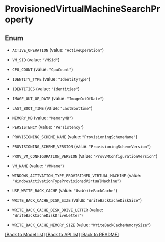 # ProvisionedVirtualMachineSearchProperty

## Enum


* `ACTIVE_OPERATION` (value: `"ActiveOperation"`)

* `VM_SID` (value: `"VMSid"`)

* `CPU_COUNT` (value: `"CpuCount"`)

* `IDENTITY_TYPE` (value: `"IdentityType"`)

* `IDENTITIES` (value: `"Identities"`)

* `IMAGE_OUT_OF_DATE` (value: `"ImageOutOfDate"`)

* `LAST_BOOT_TIME` (value: `"LastBootTime"`)

* `MEMORY_MB` (value: `"MemoryMB"`)

* `PERSISTENCY` (value: `"Persistency"`)

* `PROVISIONING_SCHEME_NAME` (value: `"ProvisioningSchemeName"`)

* `PROVISIONING_SCHEME_VERSION` (value: `"ProvisioningSchemeVersion"`)

* `PROV_VM_CONFIGURATION_VERSION` (value: `"ProvVMConfigurationVersion"`)

* `VM_NAME` (value: `"VMName"`)

* `WINDOWS_ACTIVATION_TYPE_PROVISIONED_VIRTUAL_MACHINE` (value: `"WindowsActivationTypeProvisionedVirtualMachine"`)

* `USE_WRITE_BACK_CACHE` (value: `"UseWriteBackCache"`)

* `WRITE_BACK_CACHE_DISK_SIZE` (value: `"WriteBackCacheDiskSize"`)

* `WRITE_BACK_CACHE_DISK_DRIVE_LETTER` (value: `"WriteBackCacheDiskDriveLetter"`)

* `WRITE_BACK_CACHE_MEMORY_SIZE` (value: `"WriteBackCacheMemorySize"`)


[[Back to Model list]](../README.md#documentation-for-models) [[Back to API list]](../README.md#documentation-for-api-endpoints) [[Back to README]](../README.md)


